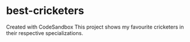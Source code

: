 # best-cricketers
Created with CodeSandbox
This project shows my favourite cricketers in their respective specializations.
